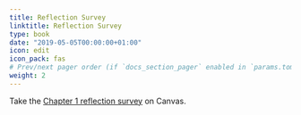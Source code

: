 ```yaml
---
title: Reflection Survey
linktitle: Reflection Survey
type: book
date: "2019-05-05T00:00:00+01:00"
icon: edit
icon_pack: fas
# Prev/next pager order (if `docs_section_pager` enabled in `params.toml`)
weight: 2
---
```


Take the <a href = "https://dvc.instructure.com/courses/64870/quizzes/238242/">Chapter 1 reflection survey</a> on Canvas.

